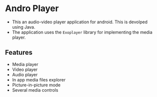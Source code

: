 # Andro Player
- This an audio-video player application for android. This is devolped using Java.
- The application uses the `Exoplayer` library for implementing the media player.
## Features
- Media player
- Video player
- Audio player
- In app media files explorer
- Picture-in-picture mode
- Several media controls

